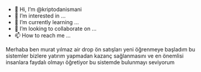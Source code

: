 - 👋 Hi, I’m @kriptodanismani
- 👀 I’m interested in ...
- 🌱 I’m currently learning ...
- 💞️ I’m looking to collaborate on ...
- 📫 How to reach me ...

<!---
kriptodanismani/kriptodanismani is a ✨ special ✨ repository because its `README.md` (this file) appears on your GitHub profile.
You can click the Preview link to take a look at your changes.
--->
Merhaba ben murat yılmaz air drop ön satışları yeni öğrenmeye başladım bu sistemler bizlere yatırım yapmadan kazanç sağlanmasını ve en önemlisi insanlara faydalı olmayı öğretiyor bu sistemde bulunmayı seviyorum
